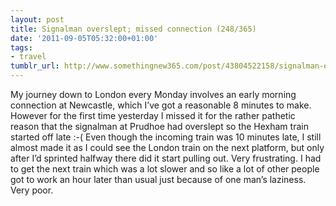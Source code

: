 ```yaml
---
layout: post
title: Signalman overslept; missed connection (248/365)
date: '2011-09-05T05:32:00+01:00'
tags:
- travel
tumblr_url: http://www.somethingnew365.com/post/43804522158/signalman-overslept-missed-connection-248365
---
```

My journey down to London every Monday involves an early morning connection at Newcastle, which I’ve got a reasonable 8 minutes to make. However for the first time yesterday I missed it for the rather pathetic reason that the signalman at Prudhoe had overslept so the Hexham train started off late :-(
Even though the incoming train was 10 minutes late, I still almost made it as I could see the London train on the next platform, but only after I’d sprinted halfway there did it start pulling out. Very frustrating. I had to get the next train which was a lot slower and so like a lot of other people got to work an hour later than usual just because of one man’s laziness. Very poor.
